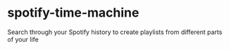 # spotify-time-machine

Search through your Spotify history to create playlists from different parts of your life
